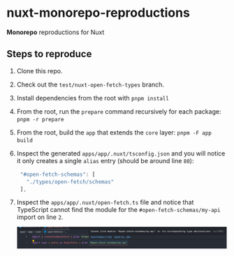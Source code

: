 # nuxt-monorepo-reproductions

**Monorepo** reproductions for Nuxt

## Steps to reproduce

1. Clone this repo.
2. Check out the `test/nuxt-open-fetch-types` branch.
3. Install dependencies from the root with `pnpm install`
4. From the root, run the `prepare` command recursively for each package: `pnpm -r prepare`
5. From the root, build the `app` that extends the `core` layer: `pnpm -F app build`
6. Inspect the generated `apps/app/.nuxt/tsconfig.json` and you will notice it only creates a single `alias` entry (should be around line `80`):

   ```typescript
    "#open-fetch-schemas": [
      "./types/open-fetch/schemas"
    ],
   ```

7. Inspect the `apps/app/.nuxt/open-fetch.ts` file and notice that TypeScript cannot find the module for the `#open-fetch-schemas/my-api` import on line `2`.

   ![typescript error](./nuxt-open-fetch-ts-error.jpg)
